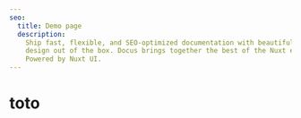 ```yaml
---
seo:
  title: Demo page
  description:
    Ship fast, flexible, and SEO-optimized documentation with beautiful
    design out of the box. Docus brings together the best of the Nuxt ecosystem.
    Powered by Nuxt UI.
---
```


# toto